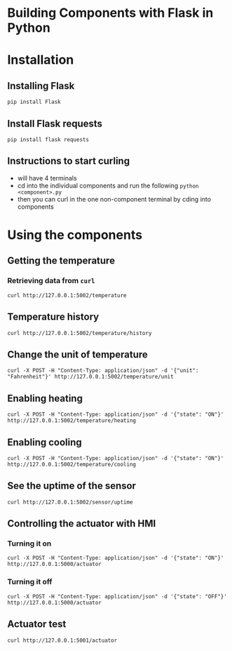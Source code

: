 # Building Components with Flask in Python

# Installation

## Installing Flask
`pip install Flask`

## Install Flask requests
`pip install flask requests`

## Instructions to start curling
- will have 4 terminals
- cd into the individual components and run the following `python <component>.py`
- then you can curl in the one non-component terminal by cding into components

# Using the components

## Getting the temperature

### Retrieving data from `curl`
`curl http://127.0.0.1:5002/temperature`

## Temperature history
`curl http://127.0.0.1:5002/temperature/history`

## Change the unit of temperature
`curl -X POST -H "Content-Type: application/json" -d '{"unit": "Fahrenheit"}' http://127.0.0.1:5002/temperature/unit`

## Enabling heating
`curl -X POST -H "Content-Type: application/json" -d '{"state": "ON"}' http://127.0.0.1:5002/temperature/heating`

## Enabling cooling
`curl -X POST -H "Content-Type: application/json" -d '{"state": "ON"}' http://127.0.0.1:5002/temperature/cooling`

## See the uptime of the sensor
`curl http://127.0.0.1:5002/sensor/uptime`

## Controlling the actuator with HMI
### Turning it on
`curl -X POST -H "Content-Type: application/json" -d '{"state": "ON"}' http://127.0.0.1:5000/actuator`

### Turning it off
`curl -X POST -H "Content-Type: application/json" -d '{"state": "OFF"}' http://127.0.0.1:5000/actuator`

## Actuator test
`curl http://127.0.0.1:5001/actuator`

